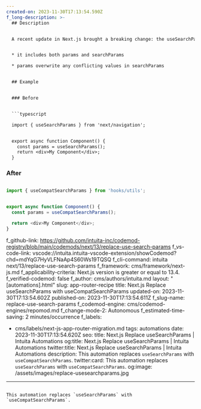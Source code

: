 ```yaml
---
created-on: 2023-11-30T17:13:54.590Z
f_long-description: >-
  ## Description


  A recent update in Next.js brought a breaking change: the useSearchParams hook no longer includes params. To ease the migration, the new useCompatSearchParams hook can be used. This hook mimics the behavior of the old useSearchParams in two ways:


  * it includes both params and searchParams

  * params overwrite any conflicting values in searchParams


  ## Example


  ### Before


  ```typescript

  import { useSearchParams } from 'next/navigation';


  export async function Component() {
  	const params = useSearchParams();
  	return <div>My Component</div>;
  }

  ```


  ### After


  ```typescript

  import { useCompatSearchParams } from 'hooks/utils';


  export async function Component() {
  	const params = useCompatSearchParams();

  	return <div>My Component</div>;
  }

  ```
f_github-link: https://github.com/intuita-inc/codemod-registry/blob/main/codemods/next/13/replace-use-search-params
f_vs-code-link: vscode://intuita.intuita-vscode-extension/showCodemod?chd=mdYqG7HyVLFNaAp4S60Ws19TQSQ
f_cli-command: intuita next/13/replace-use-search-params
f_framework: cms/framework/next-js.md
f_applicability-criteria: Next.js version is greater or equal to 13.4.
f_verified-codemod: false
f_author: cms/authors/intuita.md
layout: "[automations].html"
slug: app-router-recipe
title: Next.js Replace useSearchParams with useCompatSearchParams
updated-on: 2023-11-30T17:13:54.602Z
published-on: 2023-11-30T17:13:54.611Z
f_slug-name: replace-use-search-params
f_codemod-engine: cms/codemod-engines/repomod.md
f_change-mode-2: Autonomous
f_estimated-time-saving: 2 minutes/occurrence
f_labels:
  - cms/labels/next-js-app-router-migration.md
tags: automations
date: 2023-11-30T17:13:54.620Z
seo:
  title: Next.js Replace useSearchParams | Intuita Automations
  og:title: Next.js Replace useSearchParams | Intuita Automations
  twitter:title: Next.js Replace useSearchParams | Intuita Automations
  description: This automation replaces `useSearchParams` with `useCompatSearchParams`.
  twitter:card: This automation replaces `useSearchParams` with `useCompatSearchParams`.
  og:image: /assets/images/replace-usesearchparams.jpg
---
```

This automation replaces `useSearchParams` with `useCompatSearchParams`.